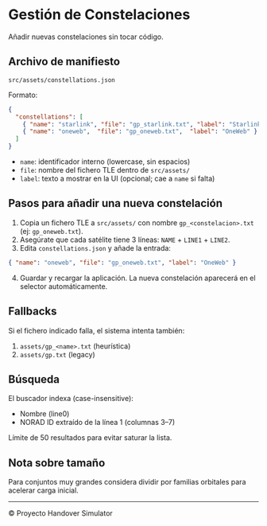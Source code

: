 # Gestión de Constelaciones

Añadir nuevas constelaciones sin tocar código.

## Archivo de manifiesto
`src/assets/constellations.json`

Formato:
```json
{
  "constellations": [
    { "name": "starlink", "file": "gp_starlink.txt", "label": "Starlink" },
    { "name": "oneweb",  "file": "gp_oneweb.txt",  "label": "OneWeb" }
  ]
}
```
- `name`: identificador interno (lowercase, sin espacios)
- `file`: nombre del fichero TLE dentro de `src/assets/`
- `label`: texto a mostrar en la UI (opcional; cae a `name` si falta)

## Pasos para añadir una nueva constelación
1. Copia un fichero TLE a `src/assets/` con nombre `gp_<constelacion>.txt` (ej: `gp_oneweb.txt`).
2. Asegúrate que cada satélite tiene 3 líneas: `NAME` + `LINE1` + `LINE2`.
3. Edita `constellations.json` y añade la entrada:
```json
{ "name": "oneweb", "file": "gp_oneweb.txt", "label": "OneWeb" }
```
4. Guardar y recargar la aplicación. La nueva constelación aparecerá en el selector automáticamente.

## Fallbacks
Si el fichero indicado falla, el sistema intenta también:
1. `assets/gp_<name>.txt` (heurística)
2. `assets/gp.txt` (legacy)

## Búsqueda
El buscador indexa (case-insensitive):
- Nombre (line0)
- NORAD ID extraído de la línea 1 (columnas 3–7)

Límite de 50 resultados para evitar saturar la lista.

## Nota sobre tamaño
Para conjuntos muy grandes considera dividir por familias orbitales para acelerar carga inicial.

---
© Proyecto Handover Simulator
